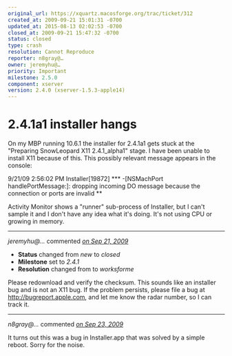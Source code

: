 ```yaml
---
original_url: https://xquartz.macosforge.org/trac/ticket/312
created_at: 2009-09-21 15:01:31 -0700
updated_at: 2015-08-13 02:02:53 -0700
closed_at: 2009-09-21 15:47:32 -0700
status: closed
type: crash
resolution: Cannot Reproduce
reporter: n8gray@…
owner: jeremyhu@…
priority: Important
milestone: 2.5.0
component: xserver
version: 2.4.0 (xserver-1.5.3-apple14)
---
```


2.4.1a1 installer hangs
=======================


On my MBP running 10.6.1 the installer for 2.4.1a1 gets stuck at the "Preparing SnowLeopard X11 2.4.1\_alpha1" stage. I have been unable to install X11 because of this. This possibly relevant message appears in the console:

9/21/09 2:56:02 PM Installer\[19872\] **\* -\[NSMachPort handlePortMessage:\]: dropping incoming DO message because the connection or ports are invalid
**

Activity Monitor shows a "runner" sub-process of Installer, but I can't sample it and I don't have any idea what it's doing. It's not using CPU or growing in memory.



---

*jeremyhu@…* commented *[on Sep 21, 2009](https://xquartz.macosforge.org/trac/ticket/312#comment:1 "September 21, 2009 at 3:47 PM PDT")*

-   **Status** changed from *new* to *closed*
-   **Milestone** set to *2.4.1*
-   **Resolution** changed from to *worksforme*

Please redownload and verify the checksum. This sounds like an installer bug and is not an X11 bug. If the problem persists, please file a bug at <http://bugreport.apple.com>, and let me know the radar number, so I can track it.



---

*n8gray@…* commented *[on Sep 23, 2009](https://xquartz.macosforge.org/trac/ticket/312#comment:2 "September 23, 2009 at 12:54 PM PDT")*

It turns out this was a bug in Installer.app that was solved by a simple reboot. Sorry for the noise.



